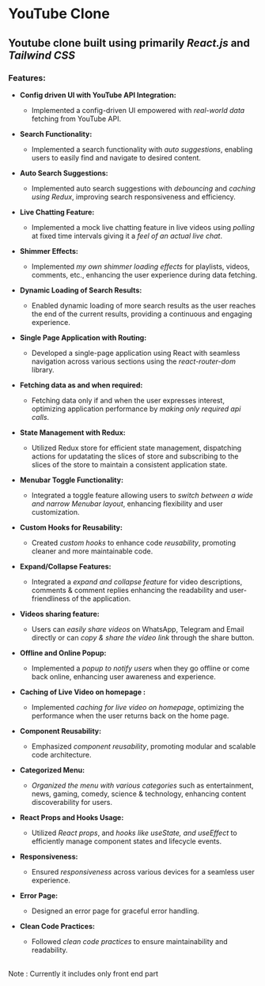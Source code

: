 # YouTube Clone

## Youtube clone built using primarily _React.js_ and _Tailwind CSS_

### Features:


- **Config driven UI with YouTube API Integration:**
  - Implemented a config-driven UI empowered with _real-world data_ fetching from YouTube API.

- **Search Functionality:**
  - Implemented a search functionality with _auto suggestions_, enabling users to easily find and navigate to desired content.

- **Auto Search Suggestions:**
  - Implemented auto search suggestions with _debouncing_ and _caching using Redux_, improving search responsiveness and efficiency.

- **Live Chatting Feature:**
  - Implemented a mock live chatting feature in live videos using _polling_ at fixed time intervals giving it a _feel of an actual live chat_.
    
- **Shimmer Effects:**
  - Implemented _my own shimmer loading effects_ for playlists, videos, comments, etc., enhancing the user experience during data fetching.

- **Dynamic Loading of Search Results:**
  - Enabled dynamic loading of more search results as the user reaches the end of the current results, providing a continuous and engaging experience.

- **Single Page Application with Routing:**
  - Developed a single-page application using React with seamless navigation across various sections using the _react-router-dom_ library.

- **Fetching data as and when required:**
  - Fetching data only if and when the user expresses interest, optimizing application performance by _making only required api calls_.

- **State Management with Redux:**
  - Utilized Redux store for efficient state management, dispatching actions for updatating the slices of store and subscribing to the slices of the store to maintain a consistent application state.

- **Menubar Toggle Functionality:**
  - Integrated a toggle feature allowing users to _switch between a wide and narrow Menubar layout_, enhancing flexibility and user customization.

- **Custom Hooks for Reusability:**
  - Created _custom hooks_ to enhance code _reusability_, promoting cleaner and more maintainable code.

- **Expand/Collapse Features:**
  - Integrated a _expand and collapse feature_ for video descriptions, comments & comment replies enhancing the readability and user-friendliness of the application.

- **Videos sharing feature:**
  - Users can _easily share videos_ on WhatsApp, Telegram and Email directly or can _copy & share the video link_ through the share button.
    
 - **Offline and Online Popup:**
    - Implemented a _popup to notify users_ when they go offline or come back online, enhancing user awareness and experience.

- **Caching of Live Video on homepage :**
  - Implemented _caching for live video on homepage_, optimizing the performance when the user returns back on the home page.
    
- **Component Reusability:**
  - Emphasized _component reusability_, promoting modular and scalable code architecture.

- **Categorized Menu:**
  - _Organized the menu with various categories_ such as entertainment, news, gaming, comedy, science & technology, enhancing content discoverability for users.

- **React Props and Hooks Usage:**
  - Utilized _React props_, and _hooks like useState, and useEffect_ to efficiently manage component states and lifecycle events.
    
- **Responsiveness:**
  - Ensured _responsiveness_ across various devices for a seamless user experience.

- **Error Page:**
  - Designed an error page for graceful error handling.

- **Clean Code Practices:**
  - Followed _clean code practices_ to ensure maintainability and readability.
<br/>
    Note : Currently it includes only front end part